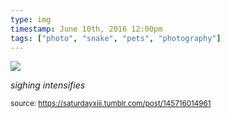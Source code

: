```yaml
---
type: img
timestamp: June 10th, 2016 12:00pm
tags: ["photo", "snake", "pets", "photography"]
---
```

<img src="https://saturdayxiii.github.io/media/145716014961.jpg"/>
                                                                                          
*sighing intensifies*
 
                                    
                
                
                
                
                                
<small>source: https://saturdayxiii.tumblr.com/post/145716014961</small>